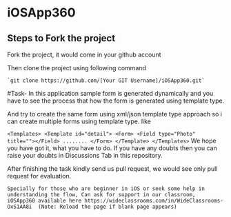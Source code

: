 # iOSApp360

## Steps to Fork the project 

Fork the project, it would come in your github account

Then clone the project using following command

    `git clone https://github.com/[Your GIT Username]/iOSApp360.git`

#Task-
In this application sample form is generated dynamically and you have to see the process that how the form is generated using template type.

And try to create the same form using xml/json template type approach so i can create multiple forms using template type.
like

` <Templates>
      <Template id="detail">
          <Form>
            <Field type="Photo" title=""></Field>
            ........
          </Form>
      </Template>
  </Templates>
`
We hope you have got it, what you have to do. If you have any doubts then you can raise your doubts in Discussions Tab in this repository.

After finishing the task kindly send us pull request, we would see only pull request for evaluation.

`Specially for those who are beginner in iOS or seek some help in understanding the flow, Can ask for support in our classroom, iOSApp360 available here https://wideclassrooms.com/in/WideClassrooms-OxS1AA8i  (Note: Reload the page if blank page appears) `
